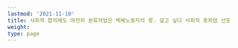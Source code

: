 ```yaml
---
lastmod: '2021-11-10'
title: 사회적 합의에도 여전히 분류작업은 택배노동자의 몫. 살고 싶다 사회적 총파업 선포 기자회견
weight: 
type: page
---
```

